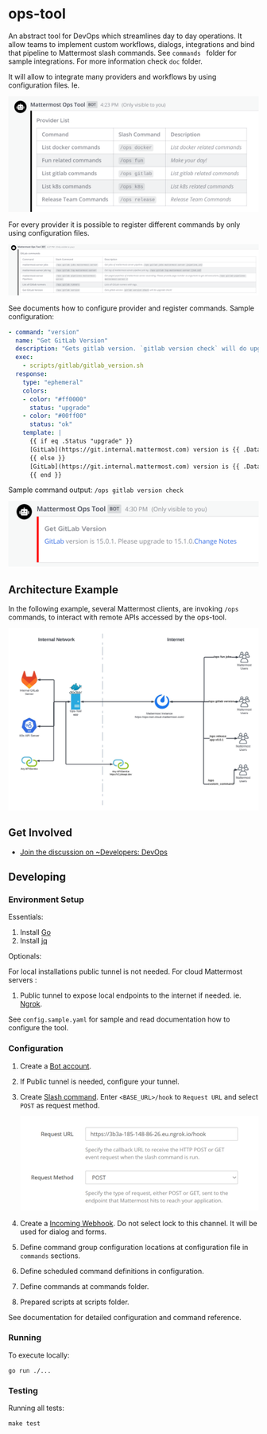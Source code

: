 # ops-tool
An abstract tool for DevOps which streamlines day to day operations. It allow teams to implement custom workflows, dialogs, integrations and bind that pipeline to Mattermost slash commands. See `commands ` folder for sample integrations. For more information check `doc` folder.

It will allow to integrate many providers and workflows by using configuration files. Ie.

![Ops Tool Providers](doc/assets/readme_providers.png)

For every provider it is possible to register different commands by only using configuration files.

![GitLab Commnds](doc/assets/readme_gitlab_commands.png)

See documents how to configure provider and register commands. Sample configuration:

```yaml
- command: "version"
  name: "Get GitLab Version"
  description: "Gets gitlab version. `gitlab version check` will do upgrade check!"
  exec: 
    - scripts/gitlab/gitlab_version.sh
  response:
    type: "ephemeral"
    colors:
    - color: "#ff0000"
      status: "upgrade"
    - color: "#00ff00"
      status: "ok"
    template: |
      {{ if eq .Status "upgrade" }}
      [GitLab](https://git.internal.mattermost.com) version is {{ .Data.version }}. Please upgrade to {{ .Data.latest }}.[Change Notes]({{ .Data.change_notes_url }})
      {{ else }}
      [GitLab](https://git.internal.mattermost.com) version is {{ .Data.version }}. {{ if .Data.latest }} Upgrade is not needed! {{ end }}
      {{ end }}  

```

Sample command output: `/ops gitlab version check`

![GitLab Version Check](doc/assets/readme_gitlab_version_check.png)

## Architecture Example

In the following example, several Mattermost clients, are invoking `/ops` commands, to interact with remote APIs accessed by the ops-tool. 

![Ops Tool Architecture Example](doc/assets/diagram.png)

## Get Involved

- [Join the discussion on ~Developers: DevOps](https://community.mattermost.com/core/channels/build)

## Developing

### Environment Setup

Essentials:

1. Install [Go](https://golang.org/doc/install)
2. Install [jq](https://stedolan.github.io/jq/download/)

Optionals:

For local installations public tunnel is not needed. For cloud Mattermost servers :

1. Public tunnel to expose local endpoints to the internet if needed. ie. [Ngrok](https://ngrok.com/).


See `config.sample.yaml` for sample and read documentation how to configure the tool.

### Configuration

1. Create a [Bot account](https://developers.mattermost.com/integrate/admin-guide/admin-bot-accounts/).
2. If Public tunnel is needed, configure your tunnel.
3. Create [Slash command](https://developers.mattermost.com/integrate/admin-guide/admin-slash-commands/). Enter `<BASE_URL>/hook` to `Request URL`  and select `POST` as request method.

    ![image](doc/assets/readme_slash_command.png)
4. Create a [Incoming Webhook](https://developers.mattermost.com/integrate/admin-guide/admin-webhooks-incoming/). Do not select lock to this channel. It will be used for dialog and forms.
2. Define command group configuration locations at configuration file in `commands` sections. 
3. Define scheduled command definitions in configuration.
4. Define commands at commands folder.
5. Prepared scripts at scripts folder.

See documentation for detailed configuration and command reference.

### Running

To execute locally:

```shell
go run ./...

```

### Testing

Running all tests:

```shell
make test
```

